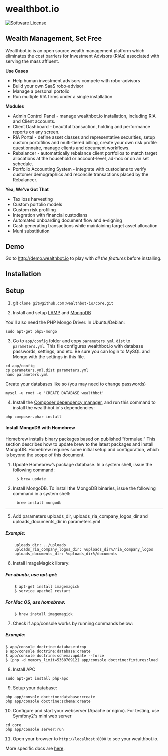 wealthbot.io
===============

[![Software License](https://img.shields.io/badge/license-GPL-green.svg)](LICENSE)

## Wealth Management, Set Free

Wealthbot.io is an open source wealth management platform which eliminates the cost barriers for Investment Advisors (RIAs) associated with serving the mass affluent.

**Use Cases**

* Help human investment advisors compete with robo-advisors
* Build your own SaaS robo-advisor
* Manage a personal portolio
* Run multiple RIA firms under a single installation

**Modules**

* Admin Control Panel - manage wealthbot.io installation, including RIA and Client accounts.
* Client Dashboard - beautiful transaction, holding and performance reports on any screen.
* RIA Portal - define asset classes and representative securities, setup custom portofilios and multi-tiered billing, create your own risk profile questionnaire,  manage clients and document workflows.
* Rebalancer - automattically rebalance client portfolios to match target allocations at the household or account-level, ad-hoc or on an set schedule.
* Portfolio Accounting System - integrate with custodians to verify customer demographics and reconcile transactions placed by the Rebalancer.

**Yea, We've Got That**

* Tax loss harvesting
* Custom portolio models
* Custom risk profiling
* Integration with financial custodians
* Automated onboarding document flow and e-signing
* Cash generating transactions while maintaining target asset allocation
* Muni substitiution

## Demo

Go to http://demo.wealthbot.io to play with *all the features* before installing.

## Installation

Setup
---------------

1. git `clone git@github.com:wealthbot-io/core.git`

2. Install and setup [LAMP](https://www.digitalocean.com/community/tutorials/how-to-install-linux-apache-mysql-php-lamp-stack-on-ubuntu-14-04) and [MongoDB](http://docs.mongodb.org/manual/tutorial/install-mongodb-on-ubuntu/#install-mongodb)

You'll also need the PHP Mongo Driver.  In Ubuntu/Debian:
```
sudo apt-get php5-mongo
```

3. Go to `app/config` folder and copy `parameters.yml.dist` to `parameters.yml`.  This file configures wealthbot.io with database passwords, settings, and etc.  Be sure you can login to MySQL and Mongo with the settings in this file.

```
cd app/config
cp parameters.yml.dist parameters.yml
nano parameters.yml
```

Create your databases like so (you may need to change passwords)
```
mysql -u root -e 'CREATE DATABASE wealthbot'   
```

4. Install the [Composer dependency manager](https://getcomposer.org/doc/00-intro.md), and run this command to install the wealthbot.io's dependencies:
    
```
php composer.phar install
```

#### Install MongoDB with Homebrew
Homebrew installs binary packages based on published “formulae.” This section describes how to update brew to the latest packages and install MongoDB. Homebrew requires some initial setup and configuration, which is beyond the scope of this document.

1.  Update Homebrew’s package database.
In a system shell, issue the following command:

```
     $ brew update
```

2. Install MongoDB.
To install the MongoDB binaries, issue the following command in a system shell:

```
     brew install mongodb
```

------

5. Add parameters uploads_dir, uploads_ria_company_logos_dir and uploads_documents_dir in parameters.yml

##### Example:

```
    uploads_dir: ../uploads
    uploads_ria_company_logos_dir: %uploads_dir%/ria_company_logos
    uploads_documents_dir: %uploads_dir%/documents
```
6. Install ImageMagick library:

##### For ubuntu, use apt-get:
```
    $ apt-get install imagemagick
    $ service apache2 restart
```
##### For Mac OS, use homebrew:
```
    $ brew install imagemagick
```
7. Check if app/console works by running commands below:

##### Example:

    $ app/console doctrine:database:drop
    $ app/console doctrine:database:create
    $ app/console doctrine:schema:update --force
    $ [php -d memory_limit=536870912] app/console doctrine:fixtures:load

8. Install APC

```
sudo apt-get install php-apc
```

9. Setup your database:

```
php app/console doctrine:database:create
php app/console doctrine:schema:create
```

10. Configure and start your webserver (Apache or nginx).  For testing, use Symfony2's mini web server

```
cd core
php app/console server:run
```

11. Open your browser to `http://localhost:8000` to see your wealthbot.io.

More specific docs are [here](app/Resources/doc).

